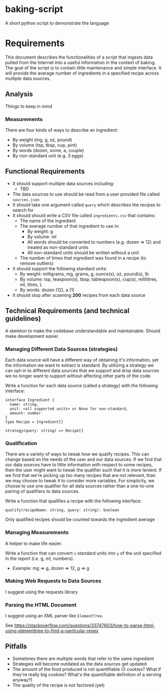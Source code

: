 # baking-script
A short python script to demonstrate the language

# Requirements
This document describes the functionalities of a script that ingests data pulled from the Internet into a useful information in the context of baking. The goal of the script is to contain little maintenance and simple interface. It will provide the average number of ingredients in a specified recipe across multiple data sources.

## Analysis
Things to keep in mind

### Measurements
There are four kinds of ways to describe an ingredient:
* By weight (mg, g, oz, pound)
* By volume (tsp, tbsp, cup, pint)
* By words (dozen, some, a, couple)
* By non-standard unit (e.g. 3 eggs)

## Functional Requirements 
* It should support multiple data sources including:
  * TBD
* The data sources to use should be read from a user provided file called `sources.json`
* It should take one argument called `query` which describes the recipes to search for
* It should should write a CSV file called `ingredients.csv` that contains:
  * The name of the ingredient
  * The average number of that ingredient to use in:
    * By weight: g
    * By volume: ml
    * All words should be converted to numbers (e.g. dozen => 12) and treated as non-standard units
    * All non-standard units should be written without a unit
  * The number of times that ingredient was found in a recipe (to remove outliers)
* It should support the following standard units:
  * By weight: milligrams, mg, grams, g, ounce(s), oz, pound(s), lb
  * By volume: tsp, teaspoon(s), tbsp, tablespoon(s), cup(s), millilitres, ml, litres, L
  * By words: dozen (12), a (1)
* It should stop after scanning **200** recipes from each data source
  
## Technical Requirements (and technical guidelines)
A skeleton to make the codebase understandable and maintainable. Should make development easier.

### Managing Different Data Sources (strategies)
Each data source will have a different way of obtaining it's information, yet the information we want to extract is standard. By utilizing a strategy we can opt-in to different data sources that we support and drop data sources we no longer want to support without affecting other parts of the code.

Write a function for each data source (called a strategy) with the following interface:
```
interface Ingredient {
  name: string,
  unit: <all supported units> or None for non-standard,
  amount: number
}
type Recipe = Ingredient[]

strategy(query: string) => Recipe[]
```

### Qualification
There are a variety of ways to tweak how we qualify recipes. This can change based on the needs of the user and our data sources. If we find that our data sources have to little information with respect to some recipes, then the user might want to tweak the qualifier such that it is more lenient. If we find that we're picking up too many recipes that are not relevant, than we may choose to tweak it to consider more variables. For simplicity, we choose to use one qualifier for all data sources rather than a one-to-one pairing of qualifiers to data sources.

Write a function that qualifies a recipe with the following interface:
```
qualify(recipeName: string, query: string): boolean
```
Only qualified recipes should be counted towards the ingredient average

### Managing Measurements
A helper to make life easier.

Write a function that can convert `x` standard units into `y` of the unit specified in the report (i.e. g, ml, numbers). 
* Example: mg => g, dozen => 12, g => g

### Making Web Requests to Data Sources
I suggest using the requests library

### Parsing the HTML Document
I suggest using an XML parser like `ElementTree`.

See https://stackoverflow.com/questions/33747603/how-to-parse-html-using-elementtree-to-find-a-particular-regex

## Pitfalls
* Sometimes there are multiple words that refer to the same ingredient
* Strategies will become outdated as the data sources get updated
* The amount of the food produced is not quantifiable (3 cookies? What if they're really big cookies? What's the quantifiable definition of a serving anyway?)
* The quality of the recipe is not factored (yet)
